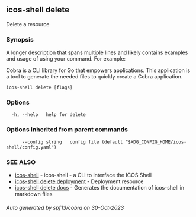 ## icos-shell delete

Delete a resource

### Synopsis

A longer description that spans multiple lines and likely contains examples
and usage of using your command. For example:

Cobra is a CLI library for Go that empowers applications.
This application is a tool to generate the needed files
to quickly create a Cobra application.

```
icos-shell delete [flags]
```

### Options

```
  -h, --help   help for delete
```

### Options inherited from parent commands

```
      --config string   config file (default "$XDG_CONFIG_HOME/icos-shell/config.yaml")
```

### SEE ALSO

* [icos-shell](icos-shell.md)	 - icos-shell - a CLI to interface the ICOS Shell
* [icos-shell delete deployment](icos-shell_delete_deployment.md)	 - Deployment resource
* [icos-shell delete docs](icos-shell_delete_docs.md)	 - Generates the documentation of icos-shell in markdown files

###### Auto generated by spf13/cobra on 30-Oct-2023
